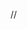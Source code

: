 //<!DOCTYPE html>
<html lang="en">
<head>
    <meta charset="UTF-8">
    <meta name="viewport" content="width=device-width, initial-scale=1.0">
    <title>Trello App</title>
    <style>
        #form{
            border: 2px solid slategrey;
            margin: auto;
            height: 32vw;
            width: 25vw;
            background-color : silver;
            
            
        }
        #head{
            width: 37%;
            height: 8%;
            margin: auto;
            
        }
        #email{
            margin: auto;
            height: 46%;
            width: 97%;
        }
        #comment{
            margin: auto;
            height: 87%;
            width: 97.5%;
        }
        #emailid{
            margin: auto;
            height: 13%;
            width: 96%;
        }
        #text{
            margin: auto;
            height: 28%;
            width: 96%;
        }
        .button1,.button2{
            margin: auto;
            height: 12%;
            width: 95%;
        }
        #send{
            background-color:rgb(35, 187, 47);
            height: 70%;
            width: 100%;
        }
        #reset{
            background-color:rgb(35, 187, 47);
            height: 74%;
            width: 100%;
        }
        #span{
            margin: auto;
            font-weight: bold;
            width: 56%;
        }
        #anchor{
            height: 8%;
            width: 26%;
            float: right;
        }
        #para
        {
            margin: auto;
            width: 93%;
        }
        .line{
            margin: auto;
            background-color: darkslategrey;
            width: 97%;
        }
    </style>
</head>
<body>
    <form action="Createlink.html" id="form" method="post">
        <h3 id="head">Invite to Board</h3>
        <hr class="line"/>
        <div id="emailid">
          <label for="email">Email Id</label>:
          <input type="email" id="email" name="Email-id" >
        </div>
        <div id="text">
          <label for="comment">Comment</label>:
          <textarea name="Comment" id="comment"  ></textarea>
        </div><br>
        <div class="button1">
          <input type="reset" value="Reset" id="reset">
        </div>
        <div class="button2">  
          <button id="send">Send Invitation</button>
        </div>
        <hr class="line"/>
        <p><span id="span">   [-] Invite with link </span><a href="https://www.google.com/forms/about/" id="anchor">Create Link</a></p>

        <p id="para">Anyone with this link can join as board member</p>


    </form>
</body>
</html>
© 2021 GitHub, Inc.
Terms
Privacy
Security
Status
Docs
Contact GitHub
Pricing
API
Training
Blog
About
